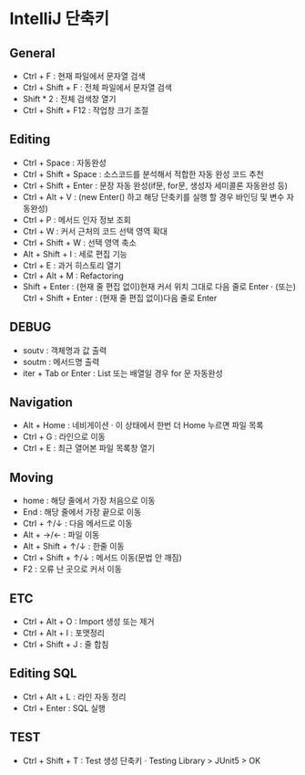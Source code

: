 # IntelliJ 단축키

## General
- Ctrl + F : 현재 파일에서 문자열 검색
- Ctrl + Shift + F : 전체 파일에서 문자열 검색
- Shift * 2 : 전체 검색창 열기
- Ctrl + Shift + F12 : 작업창 크기 조절

## Editing
- Ctrl + Space : 자동완성
- Ctrl + Shift + Space : 소스코드를 분석해서 적합한 자동 완성 코드 추천
- Ctrl + Shift + Enter : 문장 자동 완성(if문, for문, 생성자 세미콜론 자동완성 등)
- Ctrl + Alt + V : (new Enter() 하고 해당 단축키를 실행 할 경우 바인딩 및 변수 자동완성)
- Ctrl + P : 메서드 인자 정보 조회
- Ctrl + W : 커서 근처의 코드 선택 영역 확대
- Ctrl + Shift + W : 선택 영역 축소
- Alt + Shift + I : 세로 편집 기능
- Ctrl + E : 과거 히스토리 열기
- Ctrl + Alt + M : Refactoring
- Shift + Enter : (현재 줄 편집 없이)현재 커서 위치 그대로 다음 줄로 Enter
  · (또는) Ctrl + Shift + Enter : (현재 줄 편집 없이)다음 줄로 Enter

## DEBUG
- soutv : 객체명과 값 출력
- soutm : 메서드명 출력
- iter + Tab or Enter : List 또는 배열일 경우 for 문 자동완성

## Navigation
- Alt + Home : 네비게이션
  · 이 상태에서 한번 더 Home 누르면 파일 목록
- Ctrl + G : 라인으로 이동
- Ctrl + E : 최근 열어본 파일 목록창 열기

## Moving
- home : 해당 줄에서 가장 처음으로 이동
- End : 해당 줄에서 가장 끝으로 이동
- Ctrl + ↑/↓ : 다음 메서드로 이동
- Alt + →/← : 파일 이동
- Alt + Shift + ↑/↓ : 한줄 이동
- Ctrl + Shift + ↑/↓ : 메서드 이동(문법 안 깨짐)
- F2 : 오류 난 곳으로 커서 이동

## ETC
- Ctrl + Alt + O : Import 생성 또는 제거
- Ctrl + Alt + I : 포맷정리
- Ctrl + Shift + J : 줄 합침

## Editing SQL
- Ctrl + Alt + L : 라인 자동 정리
- Ctrl + Enter : SQL 실행

## TEST
- Ctrl + Shift + T : Test 생성 단축키
  · Testing Library > JUnit5 > OK